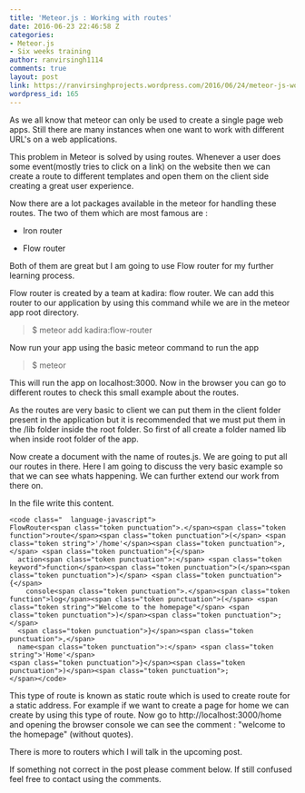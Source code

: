 ```yaml
---
title: 'Meteor.js : Working with routes'
date: 2016-06-23 22:46:58 Z
categories:
- Meteor.js
- Six weeks training
author: ranvirsingh1114
comments: true
layout: post
link: https://ranvirsinghprojects.wordpress.com/2016/06/24/meteor-js-working-with-routes/
wordpress_id: 165
---
```


As we all know that meteor can only be used to create a single page web apps. Still there are many instances when one want to work with different URL's on a web applications.

This problem in Meteor is solved by using routes. Whenever a user does some event(mostly tries to click on a link) on the website then we can create a route to different templates and open them on the client side creating a great user experience.

Now there are a lot packages available in the meteor for handling these routes. The two of them which are most famous are :



	
  * Iron router

	
  * Flow router


Both of them are great but I am going to use Flow router for my further learning process.

Flow router is created by a team at kadira: flow router. We can add this router to our application by using this command while we are in the meteor app root directory.


<blockquote>$ meteor add kadira:flow-router</blockquote>


Now run your app using the basic meteor command to run the app


<blockquote>$ meteor</blockquote>


This will run the app on localhost:3000. Now in the browser you can go to different routes to check this small example about the routes.

As the routes are very basic to client we can put them in the client folder present in the application but it is recommended that we must put them in the /lib folder inside the root folder. So first of all create a folder named lib when inside root folder of the app.

Now create a document with the name of routes.js. We are going to put all our routes in there. Here I am going to discuss the very basic example so that we can see whats happening. We can further extend our work from there on.

In the file write this content.

    
    <code class="  language-javascript">
    FlowRouter<span class="token punctuation">.</span><span class="token function">route</span><span class="token punctuation">(</span> <span class="token string">'/home'</span><span class="token punctuation">,</span> <span class="token punctuation">{</span>
      action<span class="token punctuation">:</span> <span class="token keyword">function</span><span class="token punctuation">(</span><span class="token punctuation">)</span> <span class="token punctuation">{</span>
        console<span class="token punctuation">.</span><span class="token function">log</span><span class="token punctuation">(</span> <span class="token string">"Welcome to the homepage"</span> <span class="token punctuation">)</span><span class="token punctuation">;</span>
      <span class="token punctuation">}</span><span class="token punctuation">,</span>
      name<span class="token punctuation">:</span> <span class="token string">'Home'</span>
    <span class="token punctuation">}</span><span class="token punctuation">)</span><span class="token punctuation">;
    </span></code>


This type of route is known as static route which is used to create route for a static address. For example if we want to create a page for home we can create by using this type of route. Now go to http://localhost:3000/home and opening the browser console we can see the comment : "welcome to the homepage" (without quotes).

There is more to routers which I will talk in the upcoming post.

If something not correct in the post please comment below. If still confused feel free to contact using the comments.
